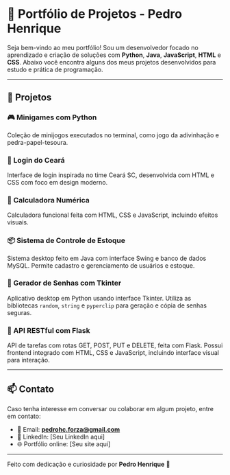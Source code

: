 # 🌟 Portfólio de Projetos - Pedro Henrique

Seja bem-vindo ao meu portfólio! Sou um desenvolvedor focado no aprendizado e criação de soluções com **Python**, **Java**, **JavaScript**, **HTML** e **CSS**. Abaixo você encontra alguns dos meus projetos desenvolvidos para estudo e prática de programação.

---

## 🚀 Projetos

### 🎮 Minigames com Python
Coleção de minijogos executados no terminal, como jogo da adivinhação e pedra-papel-tesoura.

### 🔐 Login do Ceará
Interface de login inspirada no time Ceará SC, desenvolvida com HTML e CSS com foco em design moderno.

### 🧮 Calculadora Numérica
Calculadora funcional feita com HTML, CSS e JavaScript, incluindo efeitos visuais.

### 📦 Sistema de Controle de Estoque
Sistema desktop feito em Java com interface Swing e banco de dados MySQL. Permite cadastro e gerenciamento de usuários e estoque.

### 🔐 Gerador de Senhas com Tkinter
Aplicativo desktop em Python usando interface Tkinter. Utiliza as bibliotecas `random`, `string` e `pyperclip` para geração e cópia de senhas seguras.

### 🔗 API RESTful com Flask
API de tarefas com rotas GET, POST, PUT e DELETE, feita com Flask. Possui frontend integrado com HTML, CSS e JavaScript, incluindo interface visual para interação.

---

## 📫 Contato

Caso tenha interesse em conversar ou colaborar em algum projeto, entre em contato:

- 📧 Email: **pedrohc.forza@gmail.com**
- 💼 LinkedIn: [Seu LinkedIn aqui]
- 🌐 Portfólio online: [Seu site aqui]

---

Feito com dedicação e curiosidade por **Pedro Henrique** 🚀
